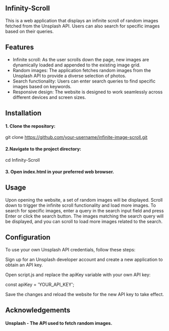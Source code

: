 ## Infinity-Scroll
This is a web application that displays an infinite scroll of random images fetched from the Unsplash API. Users can also search for specific images based on their queries.

## Features

- Infinite scroll: As the user scrolls down the page, new images are dynamically loaded and appended to the existing image grid.
- Random images: The application fetches random images from the Unsplash API to provide a diverse selection of photos.
- Search functionality: Users can enter search queries to find specific images based on keywords.
- Responsive design: The website is designed to work seamlessly across different devices and screen sizes.

## Installation

#### 1. Clone the repository:

  git clone https://github.com/your-username/infinite-image-scroll.git

#### 2.Navigate to the project directory:

  cd Infinity-Scroll
  
 #### 3. Open index.html in your preferred web browser.

## Usage
Upon opening the website, a set of random images will be displayed.
Scroll down to trigger the infinite scroll functionality and load more images.
To search for specific images, enter a query in the search input field and press Enter or click the search button.
The images matching the search query will be displayed, and you can scroll to load more images related to the search.

## Configuration
To use your own Unsplash API credentials, follow these steps:

Sign up for an Unsplash developer account and create a new application to obtain an API key.

Open script.js and replace the apiKey variable with your own API key:

const apiKey = 'YOUR_API_KEY';

Save the changes and reload the website for the new API key to take effect.

## Acknowledgements
#### Unsplash - The API used to fetch random images.
